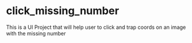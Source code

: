 # click_missing_number
This is a UI Project that will help user to click and trap coords on an image with the missing number

